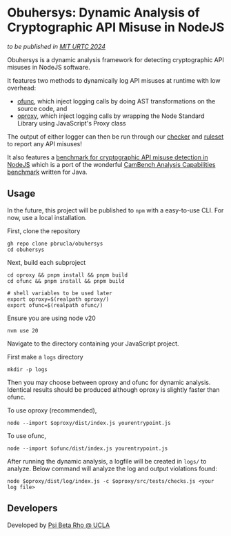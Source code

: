 # Obuhersys: Dynamic Analysis of Cryptographic API Misuse in NodeJS

_to be published in [MIT URTC 2024](https://urtc.mit.edu/)_

Obuhersys is a dynamic analysis framework for detecting cryptographic API misuses in NodeJS software.

It features two methods to dynamically log API misuses at runtime with low overhead:
- [ofunc](ofunc/), which inject logging calls by doing AST transformations on the source code, and
- [oproxy](oproxy/), which inject logging calls by wrapping the Node Standard Library using JavaScript's Proxy class

The output of either logger can then be run through our [checker](oproxy/src/log/index.ts) and [ruleset](oproxy/src/tests/checks.js) to report any API misuses!

It also features a [benchmark for cryptographic API misuse detection in NodeJS](dataset/) which is a port of the wonderful [CamBench Analysis Capabilities benchmark](https://github.com/CROSSINGTUD/CamBench/tree/main/CamBench_Cap) written for Java.

## Usage

In the future, this project will be published to `npm` with a easy-to-use CLI. For now, use a local installation.

First, clone the repository
```shell
gh repo clone pbrucla/obuhersys
cd obuhersys
```

Next, build each subproject

```shell
cd oproxy && pnpm install && pnpm build
cd ofunc && pnpm install && pnpm build

# shell variables to be used later
export oproxy=$(realpath oproxy/)
export ofunc=$(realpath ofunc/)
```

Ensure you are using node v20
```shell
nvm use 20
```

Navigate to the directory containing your JavaScript project.

First make a `logs` directory
```shell
mkdir -p logs
```

Then you may choose between oproxy and ofunc for dynamic analysis.
Identical results should be produced although oproxy is slightly faster than ofunc.

To use oproxy (recommended),
```shell
node --import $oproxy/dist/index.js yourentrypoint.js
```

To use ofunc,
```shell
node --import $ofunc/dist/index.js yourentrypoint.js
```

After running the dynamic analysis, a logfile will be created in `logs/` to analyze.
Below command will analyze the log and output violations found:
```shell
node $oproxy/dist/log/index.js -c $oproxy/src/tests/checks.js <your log file>
```

## Developers

Developed by [Psi Beta Rho @ UCLA](https://github.com/pbrucla)
